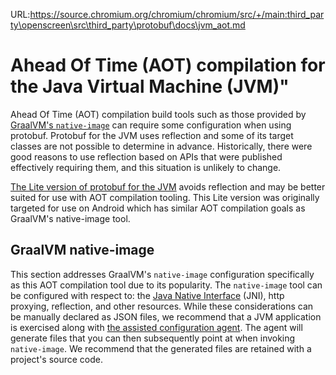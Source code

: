 URL:https://source.chromium.org/chromium/chromium/src/+/main:third_party\openscreen\src\third_party\protobuf\docs\jvm_aot.md
# Ahead Of Time (AOT) compilation for the Java Virtual Machine (JVM)"

Ahead Of Time (AOT) compilation build tools such as those provided by [GraalVM's `native-image`](https://www.graalvm.org/reference-manual/native-image/) can require some configuration when using protobuf.
Protobuf for the JVM uses reflection and some of its target classes are not possible to determine in advance.
Historically, there were good reasons to use reflection based on APIs that were published effectively requiring them, and this situation is unlikely to change.

[The Lite version of protobuf for the JVM](https://github.com/protocolbuffers/protobuf/blob/master/java/lite.md)
avoids reflection and may be better suited for use with AOT compilation tooling. This Lite version was originally targeted for use on Android which has similar AOT compilation
goals as GraalVM's native-image tool.

## GraalVM native-image

This section addresses GraalVM's `native-image` configuration specifically as this AOT compilation tool due to its popularity. The `native-image` tool can be configured
with respect to: the [Java Native Interface](https://en.wikipedia.org/wiki/Java_Native_Interface) (JNI), http proxying, reflection, and other resources. While these
considerations can be manually declared as JSON files, we recommend that a JVM application is exercised along with 
[the assisted configuration agent](https://www.graalvm.org/reference-manual/native-image/BuildConfiguration/#assisted-configuration-of-native-image-builds). The agent
will generate files that you can then subsequently point at when invoking `native-image`. We recommend that the generated files are retained with a project's source
code.
